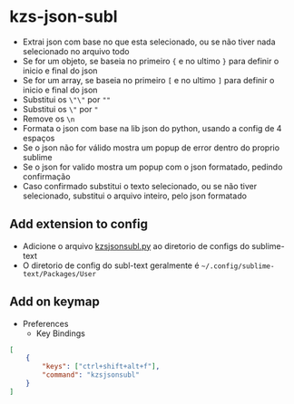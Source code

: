 # kzs-json-subl

- Extrai json com base no que esta selecionado, ou se não tiver nada selecionado no arquivo todo
- Se for um objeto, se baseia no primeiro `{` e no ultimo `}` para definir o inicio e final do json
- Se for um array, se baseia no primeiro `[` e no ultimo `]` para definir o inicio e final do json
- Substitui os `\"\"` por `""`
- Substitui os `\"` por `"`
- Remove os `\n`
- Formata o json com base na lib json do python, usando a config de 4 espaços
- Se o json não for válido mostra um popup de error dentro do proprio sublime
- Se o json for valido mostra um popup com o json formatado, pedindo confirmação
- Caso confirmado substitui o texto selecionado, ou se não tiver selecionado, substitui o arquivo inteiro, pelo json formatado

## Add extension to config

- Adicione o arquivo [kzsjsonsubl.py](https://github.com/kielsonzinn/kzs-json-subl/blob/main/kzsjsonsubl.py) ao diretorio de configs do sublime-text
- O diretorio de config do subl-text geralmente é `~/.config/sublime-text/Packages/User`
  
## Add on keymap

- Preferences
    - Key Bindings
```json
[
    {
        "keys": ["ctrl+shift+alt+f"],
        "command": "kzsjsonsubl"
    }
]
```
